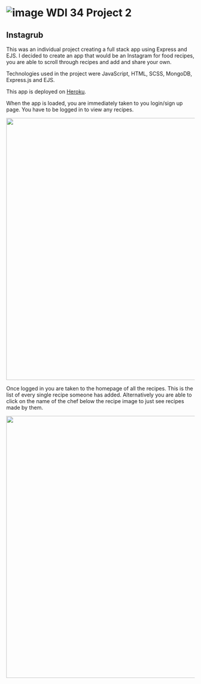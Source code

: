 # ![image](https://ga-dash.s3.amazonaws.com/production/assets/logo-9f88ae6c9c3871690e33280fcf557f33.png) WDI 34 Project 2
## Instagrub

This was an individual project creating a full stack app using Express and EJS. I decided to create an app that would be an Instagram for food recipes, you are able to scroll through recipes and add and share your own.

Technologies used in the project were JavaScript, HTML, SCSS, MongoDB, Express.js and EJS.

This app is deployed on [Heroku](https://instagrub-app.herokuapp.com/).

When the app is loaded, you are immediately taken to you login/sign up page. You have to be logged in to view any recipes.

<p align="center"><img src="https://imgur.com/02NOfHF.png" width="700"></p>

Once logged in you are taken to the homepage of all the recipes. This is the list of every single recipe someone has added. Alternatively you are able to click on the name of the chef below the recipe image to just see recipes made by them.

<p align="center"><img src="https://imgur.com/uKOxzDE.png" width="700"></p>
